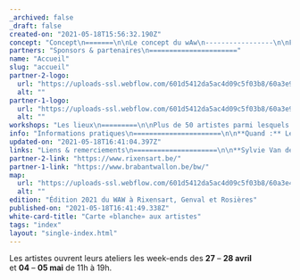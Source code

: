 ```yaml
---
_archived: false
_draft: false
created-on: "2021-05-18T15:56:32.190Z"
concept: "Concept\n=======\n\nLe concept du wAw\n-----------------\n\nFort du succès rencontré en 2017, WAW s’étend pour accueillir encore plus d’artistes lors de sa deuxième édition. Venez donc découvrir plus de 50 artistes répartis sur 22 lieux de la commune de Rixensart, Genval et Rosières\n\nWAW, c’est une balade artistique d’un atelier à l’autre, d’un univers à l’autre, d’une vibration à l’autre.  \nLeur fil rouge… toujours le blanc, auquel s’ajoute cette année la transparence.\n\nLe blanc comme champ de tous les possibles.  \nLa transparence comme ouverture sur le monde.  \nL’art comme un rendez-vous.\n\nLe tout réuni par des phrases poétiques issues de la plume de [Pascale De Nève](https://www.passeusedemots.net/), passeuse de mots.\n\nBienvenue dans les 22 [ateliers WAW](http://whiteartwalk.be/ateliers.php)."
partners: "Sponsors & partenaires\n======================"
name: "Accueil"
slug: "accueil"
partner-2-logo:
  url: "https://uploads-ssl.webflow.com/601d5412da5ac4d09c5f03b8/60a3e908cde978bddf34645e_blason-commune-rixensart-texte-new.jpg"
  alt: ""
partner-1-logo:
  url: "https://uploads-ssl.webflow.com/601d5412da5ac4d09c5f03b8/60a3e904c6400ba85ef5ed3f_logo-brabant-wallon-rvb.jpg"
  alt: ""
workshops: "Les lieux\n=========\n\nPlus de 50 artistes parmi lesquels 7 jeunes talents répartis sur 22 lieux exposent leurs œuvres dans les entités de Genval, Rixensart et Rosières\n\nUne œuvre inspirée du blanc et de la transparence vous y accueillera en guise de prélude à de multiples découvertes artistiques."
info: "Informations pratiques\n======================\n\n**Quand :** Les deux week-ends des 27 - 28 avril et 4 - 5 mai 2019 de 11h à 19h\n\n**Comment :** Un plan reprenant **les différents lieux** sera disponible au prix de **3€** dans les 2 **lieux** suivants :\n\n**Atelier 11** | Monik Myle & Joseph Claes | [**Genval** - Avenue Gevaert 78](https://www.google.be/maps/place/Avenue+Gevaert+78,+1332+Rixensart/@50.7201125,4.4982201,17z/data=!3m1!4b1!4m5!3m4!1s0x47c3d72886df438b:0xbf82e9f82683f362!8m2!3d50.7201125!4d4.5004088?hl=fr)\n\n**Atelier 18** | Christine Reper [**Rosières** - Rue Jolie 18](https://www.google.be/maps/place/Rue+Jolie+18,+1331+Rixensart/@50.7299617,4.5395864,17z/data=!3m1!4b1!4m5!3m4!1s0x47c3d7a7227d9e47:0xea1ca3177b0c5ab!8m2!3d50.7299617!4d4.5417751?hl=fr)\n\n**Circuit balade vélo :** Vous aimez le vélo et souhaiteriez relier les lieux d’exposition en utilisant les chemins parallèles, un circuit balade vélo est disponible avec le plan des ateliers sur demande."
updated-on: "2021-05-18T16:41:04.397Z"
links: "Liens & remerciements\n=====================\n\n**Sylvie Van den Eynde-Cayphas** | Échevine de la culture à Rixensart\n\n**Pascale De Nève** | [Passeuse de mots](https://www.passeusedemots.net/)\n\n**Carinne Mahy** | Coordinatrice projet Y.A.P. (Young Artist Project) | Professeur d'arts à ARix\n\n**Messieurs Raepsaet et Verbois** | [Tir à l’Arc](http://users.skynet.be/musee-arc-rixensart/index.html)\n\n**Mr et Mme Vanderlinden** | [Parival](http://www.parival.be/home3.asp?ClubID=35&LG=FR)\n\n**Nicolas Vuille** | [Vins de Genval](https://vinsdegenval.wordpress.com/)\n\n**Cédric Hustinx** | [Cyprès Records](https://labelcypres.wordpress.com/)\n\n**Monsieur Dalet** | [Syndicat d’initiative Rixensart](http://www.si-rixensart.be/)\n\n**Mr Bernard Bourgois** ([Gracq](https://www.gracq.org/rixensart))\n\n**Anouk Flausch, Maryse Collignon**\n\n**Jonathan Lapierre** | Graphiste & Web designer | [www.jonathanlapierre.be](http://www.jonathanlapierre.be/) | [www.creatsy.be](https://www.creatsy.be/)"
partner-2-link: "https://www.rixensart.be/"
partner-1-link: "https://www.brabantwallon.be/bw/"
map:
  url: "https://uploads-ssl.webflow.com/601d5412da5ac4d09c5f03b8/60a3e47b20cf24dc8fdd222c_waw-rixensart-plan-2019.jpeg"
  alt: ""
edition: "Édition 2021 du WAW à Rixensart, Genval et Rosières"
published-on: "2021-05-18T16:41:49.338Z"
white-card-title: "Carte «blanche» aux artistes"
tags: "index"
layout: "single-index.html"
---
```


Les artistes ouvrent leurs ateliers les week-ends des **27** – **28 avril**  
et **04** – **05 mai** de 11h à 19h.
